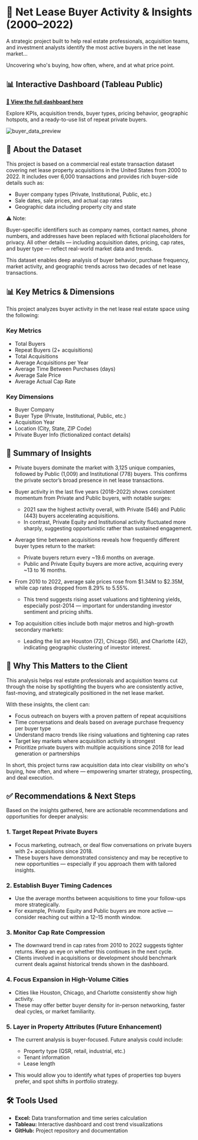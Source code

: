 # 🏢 Net Lease Buyer Activity & Insights (2000–2022)

A strategic project built to help real estate professionals, acquisition teams, and investment analysts identify the most active buyers in the net lease market...

Uncovering who's buying, how often, where, and at what price point.

## 📊 Interactive Dashboard (Tableau Public)

**[🔗 View the full dashboard here](https://public.tableau.com/views/BuyerDataProject/Dashboard1?:language=en-US&:sid=&:redirect=auth&:display_count=n&:origin=viz_share_link)**

Explore KPIs, acquisition trends, buyer types, pricing behavior, geographic hotspots, and a ready-to-use list of repeat private buyers.

![buyer_data_preview](https://github.com/user-attachments/assets/b926ba61-acf9-48a3-8d80-1825d6ba933e)

## 📂 About the Dataset

This project is based on a commercial real estate transaction dataset covering net lease property acquisitions in the United States from 2000 to 2022. It includes over 6,000 transactions and provides rich buyer-side details such as:
  - Buyer company types (Private, Institutional, Public, etc.)
  - Sale dates, sale prices, and actual cap rates
  - Geographic data including property city and state

⚠️ Note:

Buyer-specific identifiers such as company names, contact names, phone numbers, and addresses have been replaced with fictional placeholders for privacy. All other details — including acquisition dates, pricing, cap rates, and buyer type — reflect real-world market data and trends.

This dataset enables deep analysis of buyer behavior, purchase frequency, market activity, and geographic trends across two decades of net lease transactions.

## 📊 Key Metrics & Dimensions

This project analyzes buyer activity in the net lease real estate space using the following:

### Key Metrics

- Total Buyers
- Repeat Buyers (2+ acquisitions)
- Total Acquisitions
- Average Acquisitions per Year
- Average Time Between Purchases (days)
- Average Sale Price
- Average Actual Cap Rate

### Key Dimensions

- Buyer Company
- Buyer Type (Private, Institutional, Public, etc.)
- Acquisition Year
- Location (City, State, ZIP Code)
- Private Buyer Info (fictionalized contact details)

## 🧠 Summary of Insights

-   Private buyers dominate the market with 3,125 unique companies, followed by Public (1,009) and Institutional (778) buyers. This confirms the private sector’s broad presence in net lease transactions.

- Buyer activity in the last five years (2018–2022) shows consistent momentum from Private and Public buyers, with notable surges:
  - 2021 saw the highest activity overall, with Private (546) and Public (443) buyers accelerating acquisitions.
  - In contrast, Private Equity and Institutional activity fluctuated more sharply, suggesting opportunistic rather than sustained engagement.

- Average time between acquisitions reveals how frequently different buyer types return to the market:
  - Private buyers return every ~19.6 months on average.
  - Public and Private Equity buyers are more active, acquiring every ~13 to 16 months.

- From 2010 to 2022, average sale prices rose from $1.34M to $2.35M, while cap rates dropped from 8.29% to 5.55%.
  - This trend suggests rising asset valuations and tightening yields, especially post-2014 — important for understanding investor sentiment and pricing shifts.

- Top acquisition cities include both major metros and high-growth secondary markets:
  - Leading the list are Houston (72), Chicago (56), and Charlotte (42), indicating geographic clustering of investor interest.

## 🎯 Why This Matters to the Client

This analysis helps real estate professionals and acquisition teams cut through the noise by spotlighting the buyers who are consistently active, fast-moving, and strategically positioned in the net lease market.

With these insights, the client can:
- Focus outreach on buyers with a proven pattern of repeat acquisitions
- Time conversations and deals based on average purchase frequency per buyer type
- Understand macro trends like rising valuations and tightening cap rates
- Target key markets where acquisition activity is strongest
- Prioritize private buyers with multiple acquisitions since 2018 for lead generation or partnerships

In short, this project turns raw acquisition data into clear visibility on who's buying, how often, and where — empowering smarter strategy, prospecting, and deal execution.

## ✅ Recommendations & Next Steps

Based on the insights gathered, here are actionable recommendations and opportunities for deeper analysis:

### 1. Target Repeat Private Buyers

- Focus marketing, outreach, or deal flow conversations on private buyers with 2+ acquisitions since 2018.
- These buyers have demonstrated consistency and may be receptive to new opportunities — especially if you approach them with tailored insights.

### 2. Establish Buyer Timing Cadences

- Use the average months between acquisitions to time your follow-ups more strategically.
- For example, Private Equity and Public buyers are more active — consider reaching out within a 12–15 month window.

### 3. Monitor Cap Rate Compression

- The downward trend in cap rates from 2010 to 2022 suggests tighter returns. Keep an eye on whether this continues in the next cycle.
- Clients involved in acquisitions or development should benchmark current deals against historical trends shown in the dashboard.

### 4. Focus Expansion in High-Volume Cities

- Cities like Houston, Chicago, and Charlotte consistently show high activity.
- These may offer better buyer density for in-person networking, faster deal cycles, or market familiarity.

### 5. Layer in Property Attributes (Future Enhancement)

- The current analysis is buyer-focused. Future analysis could include:
  - Property type (QSR, retail, industrial, etc.)
  - Tenant information
  - Lease length

- This would allow you to identify what types of properties top buyers prefer, and spot shifts in portfolio strategy.

## 🛠 Tools Used
- **Excel:** Data transformation and time series calculation
- **Tableau:** Interactive dashboard and cost trend visualizations
- **GitHub:** Project repository and documentation
